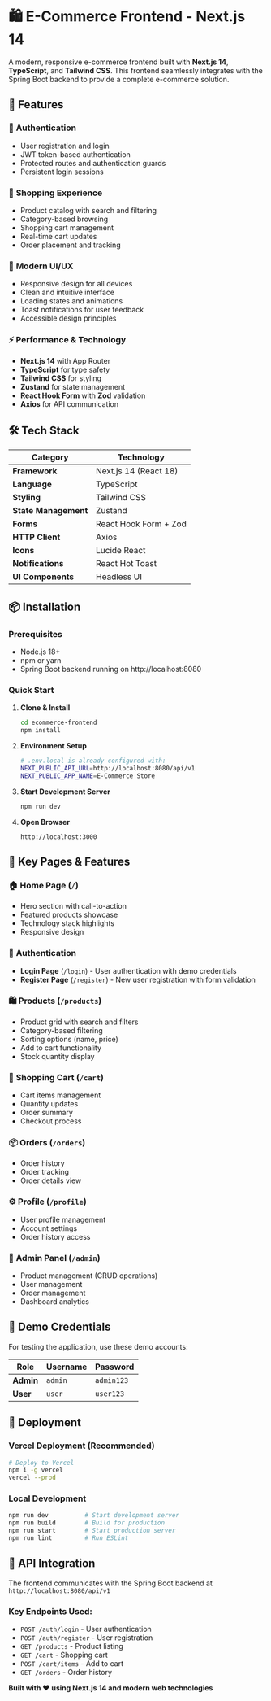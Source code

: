 # 🛍️ E-Commerce Frontend - Next.js 14

A modern, responsive e-commerce frontend built with **Next.js 14**, **TypeScript**, and **Tailwind CSS**. This frontend seamlessly integrates with the Spring Boot backend to provide a complete e-commerce solution.

## 🚀 **Features**

### 🔐 **Authentication**
- User registration and login
- JWT token-based authentication
- Protected routes and authentication guards
- Persistent login sessions

### 🛒 **Shopping Experience**
- Product catalog with search and filtering
- Category-based browsing
- Shopping cart management
- Real-time cart updates
- Order placement and tracking

### 🎨 **Modern UI/UX**
- Responsive design for all devices
- Clean and intuitive interface
- Loading states and animations
- Toast notifications for user feedback
- Accessible design principles

### ⚡ **Performance & Technology**
- **Next.js 14** with App Router
- **TypeScript** for type safety
- **Tailwind CSS** for styling
- **Zustand** for state management
- **React Hook Form** with **Zod** validation
- **Axios** for API communication

## 🛠️ **Tech Stack**

| Category | Technology |
|----------|------------|
| **Framework** | Next.js 14 (React 18) |
| **Language** | TypeScript |
| **Styling** | Tailwind CSS |
| **State Management** | Zustand |
| **Forms** | React Hook Form + Zod |
| **HTTP Client** | Axios |
| **Icons** | Lucide React |
| **Notifications** | React Hot Toast |
| **UI Components** | Headless UI |

## 📦 **Installation**

### Prerequisites
- Node.js 18+ 
- npm or yarn
- Spring Boot backend running on http://localhost:8080

### Quick Start

1. **Clone & Install**
   ```bash
   cd ecommerce-frontend
   npm install
   ```

2. **Environment Setup**
   ```bash
   # .env.local is already configured with:
   NEXT_PUBLIC_API_URL=http://localhost:8080/api/v1
   NEXT_PUBLIC_APP_NAME=E-Commerce Store
   ```

3. **Start Development Server**
   ```bash
   npm run dev
   ```

4. **Open Browser**
   ```
   http://localhost:3000
   ```

## 🎯 **Key Pages & Features**

### 🏠 **Home Page** (`/`)
- Hero section with call-to-action
- Featured products showcase  
- Technology stack highlights
- Responsive design

### 🔐 **Authentication**
- **Login Page** (`/login`) - User authentication with demo credentials
- **Register Page** (`/register`) - New user registration with form validation

### 🛍️ **Products** (`/products`)
- Product grid with search and filters
- Category-based filtering
- Sorting options (name, price)
- Add to cart functionality
- Stock quantity display

### 🛒 **Shopping Cart** (`/cart`)
- Cart items management
- Quantity updates
- Order summary
- Checkout process

### 📦 **Orders** (`/orders`)
- Order history
- Order tracking
- Order details view

### ⚙️ **Profile** (`/profile`)
- User profile management
- Account settings
- Order history access

### 🔧 **Admin Panel** (`/admin`)
- Product management (CRUD operations)
- User management
- Order management
- Dashboard analytics

## 🎨 **Demo Credentials**

For testing the application, use these demo accounts:

| Role | Username | Password |
|------|----------|----------|
| **Admin** | `admin` | `admin123` |
| **User** | `user` | `user123` |

## 🚀 **Deployment**

### **Vercel Deployment** (Recommended)
```bash
# Deploy to Vercel
npm i -g vercel
vercel --prod
```

### **Local Development**
```bash
npm run dev          # Start development server
npm run build        # Build for production
npm run start        # Start production server
npm run lint         # Run ESLint
```

## 🔗 **API Integration**

The frontend communicates with the Spring Boot backend at `http://localhost:8080/api/v1`

### **Key Endpoints Used:**
- `POST /auth/login` - User authentication
- `POST /auth/register` - User registration
- `GET /products` - Product listing
- `GET /cart` - Shopping cart
- `POST /cart/items` - Add to cart
- `GET /orders` - Order history

**Built with ❤️ using Next.js 14 and modern web technologies**
